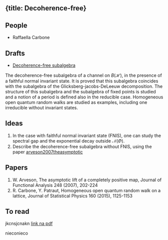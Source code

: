 {title: Decoherence-free}
---
## People

* Raffaella Carbone

## Drafts

* [Decoherence-free subalgebra](/static/pdf/MultiFixedF1.pdf)

The decoherence-free subalgebra of a channel on $B(\mathcal H)$, in the presence of a faithful normal  invariant state. It is proved that this subalgebra coincides with the subalgebra of the Glicksberg-jacobs-DeLeeuw decomposition. The structure of this subalgebra and the subalgebra of fixed points is studied and a notion of a period is defined also in the reducible case. Homogeneous open quantum random walks are studied as examples, including one irreducible without invariant states.

## Ideas

1. In the case with faithful normal  invariant state (FNIS), one can study the spectral gap and the exponential decay outside 
$\mathcal N(\Phi)$.
1. Describe the decoherence-free subalgebra without FNIS, using the paper [arveson2007theasymptotic](/static/other/arveson2007theasymptotic.pdf)
 
## Papers

1. W. Arveson, The asymptotic lift of a completely positive map, Journal of Functional Analysis 248 (2007), 202-224
1. R. Carbone, Y. Patraut, Homogeneous open quantum random walk on a lattice, Journal of Statistical Physics 160 (2015), 1125-1153

## To read


jkcnsjcnakn [link na pdf](/static/pdf/nejake.pdf)

nieconieco